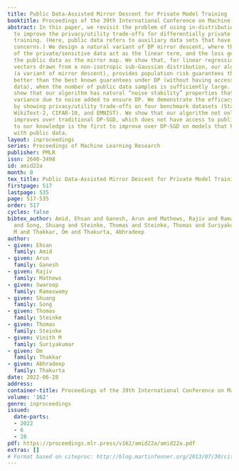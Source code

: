 ```yaml
---
title: Public Data-Assisted Mirror Descent for Private Model Training
booktitle: Proceedings of the 39th International Conference on Machine Learning
abstract: In this paper, we revisit the problem of using in-distribution public data
  to improve the privacy/utility trade-offs for differentially private (DP) model
  training. (Here, public data refers to auxiliary data sets that have no privacy
  concerns.) We design a natural variant of DP mirror descent, where the DP gradients
  of the private/sensitive data act as the linear term, and the loss generated by
  the public data as the mirror map. We show that, for linear regression with feature
  vectors drawn from a non-isotropic sub-Gaussian distribution, our algorithm, PDA-DPMD
  (a variant of mirror descent), provides population risk guarantees that are asymptotically
  better than the best known guarantees under DP (without having access to public
  data), when the number of public data samples is sufficiently large. We further
  show that our algorithm has natural “noise stability” properties that control the
  variance due to noise added to ensure DP. We demonstrate the efficacy of our algorithm
  by showing privacy/utility trade-offs on four benchmark datasets (StackOverflow,
  WikiText-2, CIFAR-10, and EMNIST). We show that our algorithm not only significantly
  improves over traditional DP-SGD, which does not have access to public data, but
  to our knowledge is the first to improve over DP-SGD on models that have been pre-trained
  with public data.
layout: inproceedings
series: Proceedings of Machine Learning Research
publisher: PMLR
issn: 2640-3498
id: amid22a
month: 0
tex_title: Public Data-Assisted Mirror Descent for Private Model Training
firstpage: 517
lastpage: 535
page: 517-535
order: 517
cycles: false
bibtex_author: Amid, Ehsan and Ganesh, Arun and Mathews, Rajiv and Ramaswamy, Swaroop
  and Song, Shuang and Steinke, Thomas and Steinke, Thomas and Suriyakumar, Vinith
  M and Thakkar, Om and Thakurta, Abhradeep
author:
- given: Ehsan
  family: Amid
- given: Arun
  family: Ganesh
- given: Rajiv
  family: Mathews
- given: Swaroop
  family: Ramaswamy
- given: Shuang
  family: Song
- given: Thomas
  family: Steinke
- given: Thomas
  family: Steinke
- given: Vinith M
  family: Suriyakumar
- given: Om
  family: Thakkar
- given: Abhradeep
  family: Thakurta
date: 2022-06-28
address:
container-title: Proceedings of the 39th International Conference on Machine Learning
volume: '162'
genre: inproceedings
issued:
  date-parts:
  - 2022
  - 6
  - 28
pdf: https://proceedings.mlr.press/v162/amid22a/amid22a.pdf
extras: []
# Format based on citeproc: http://blog.martinfenner.org/2013/07/30/citeproc-yaml-for-bibliographies/
---
```

